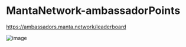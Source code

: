 # MantaNetwork-ambassadorPoints
https://ambassadors.manta.network/leaderboard

![image](https://user-images.githubusercontent.com/82648558/149663941-217d4291-6773-4130-9df3-d57653cfdbc7.png)
